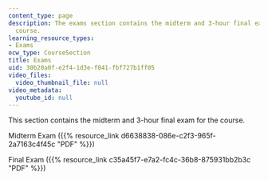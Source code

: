 ```yaml
---
content_type: page
description: The exams section contains the midterm and 3-hour final exam for the
  course.
learning_resource_types:
- Exams
ocw_type: CourseSection
title: Exams
uid: 30b20a0f-e2f4-1d3e-f041-fbf727b1ff05
video_files:
  video_thumbnail_file: null
video_metadata:
  youtube_id: null
---
```


This section contains the midterm and 3-hour final exam for the course.

Midterm Exam ({{% resource_link d6638838-086e-c2f3-965f-2a7163c4f45c "PDF" %}})

Final Exam ({{% resource_link c35a45f7-e7a2-fc4c-36b8-875931bb2b3c "PDF" %}})
